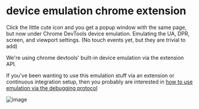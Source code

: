 device emulation chrome extension
===================

Click the little cute icon and you get a popup window with the same page, but now under Chrome DevTools device emulation. Emulating the UA, DPR, screen, and viewport settings. (No touch events yet, but they are trivial to add)

We're using chrome devtools' built-in device emulation via the extension API.

If you've been wanting to use this emulation stuff via an extension or continuous integration setup, then you probably are interested in [how to use emulation via the debugging protocol](https://github.com/paulirish/emulation-popup-ext/blob/master/app/scripts/background.js#L32)

![image](https://cloud.githubusercontent.com/assets/39191/4368873/02620452-42f4-11e4-9a55-bd332c81185a.png)

